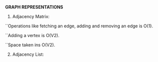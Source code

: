 **GRAPH REPRESENTATIONS**

1. Adjacency Matrix:

``Operations like fetching an edge, adding and removing an edge is O(1).

``Adding a vertex is O(V2).

``Space taken ins O(V2).

2. Adjacency List:
   
